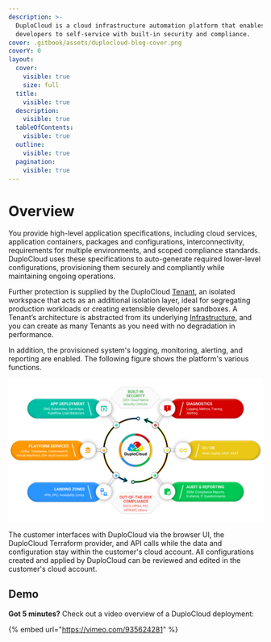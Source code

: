 ```yaml
---
description: >-
  DuploCloud is a cloud infrastructure automation platform that enables
  developers to self-service with built-in security and compliance.
cover: .gitbook/assets/duplocloud-blog-cover.png
coverY: 0
layout:
  cover:
    visible: true
    size: full
  title:
    visible: true
  description:
    visible: true
  tableOfContents:
    visible: true
  outline:
    visible: true
  pagination:
    visible: true
---
```


# Overview

You provide high-level application specifications, including cloud services, application containers, packages and configurations, interconnectivity, requirements for multiple environments, and scoped compliance standards. DuploCloud uses these specifications to auto-generate required lower-level configurations, provisioning them securely and compliantly while maintaining ongoing operations.&#x20;

Further protection is supplied by the DuploCloud [Tenant](welcome-to-duplocloud/application-focussed-interface/duplocloud-common-components/tenant.md), an isolated workspace that acts as an additional isolation layer, ideal for segregating production workloads or creating extensible developer sandboxes. A Tenant’s architecture is abstracted from its underlying [Infrastructure](welcome-to-duplocloud/application-focussed-interface/duplocloud-common-components/infrastructure.md), and you can create as many Tenants as you need with no degradation in performance. &#x20;

In addition, the provisioned system's logging, monitoring, alerting, and reporting are enabled. The following figure shows the platform's various functions.

![The DuploCloud Platform Features Diagram](.gitbook/assets/one-unified-platform-infographic-1280x720.png)

The customer interfaces with DuploCloud via the browser UI, the DuploCloud Terraform provider, and API calls while the data and configuration stay within the customer's cloud account. All configurations created and applied by DuploCloud can be reviewed and edited in the customer's cloud account.

## Demo

**Got 5 minutes?** Check out a video overview of a DuploCloud deployment:

{% embed url="https://vimeo.com/935624281" %}
